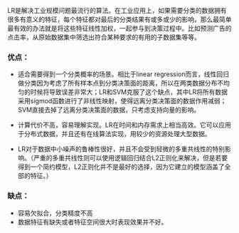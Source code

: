 LR是解决工业规模问题最流行的算法。在工业应用上，如果需要分类的数据拥有很多有意义的特征，每个特征都对最后的分类结果有或多或少的影响，那么最简单最有效的办法就是将这些特征线性加权，一起参与到决策过程中。比如预测广告的点击率，从原始数据集中筛选出符合某种要求的有用的子数据集等等。

### 优点：

- 适合需要得到一个分类概率的场景。相比于linear regression而言，线性回归做分类因为考虑了所有样本点到分类决策面的距离，所以在两类数据分布不均匀的时候将导致误差非常大；LR和SVM克服了这个缺点，其中LR将所有数据采用sigmod函数进行了非线性映射，使得远离分类决策面的数据作用减弱；SVM直接去掉了远离分类决策面的数据，只考虑支持向量的影响。

- 计算代价不高，容易理解实现。LR在时间和内存需求上相当高效。它可以应用于分布式数据，并且还有在线算法实现，用较少的资源处理大型数据。

- LR对于数据中小噪声的鲁棒性很好，并且不会受到轻微的多重共线性的特别影响。（严重的多重共线性则可以使用逻辑回归结合L2正则化来解决，但是若要得到一个简约模型，L2正则化并不是最好的选择，因为它建立的模型涵盖了全部的特征。）

### 缺点：
- 容易欠拟合，分类精度不高
- 数据特征有缺失或者特征空间很大时表现效果并不好。
